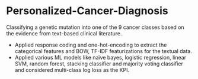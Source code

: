 # Personalized-Cancer-Diagnosis

Classifying a genetic mutation into one of the 9 cancer classes based on the evidence from text-based clinical literature.
- Applied response coding and one-hot-encoding to extract the categorical features and BOW, TF-IDF
featurizations for the textual data.
- Applied various ML models like naïve bayes, logistic regression, linear SVM, random forest, stacking classifier 
and majority voting classifier and considered multi-class log loss as the KPI.
